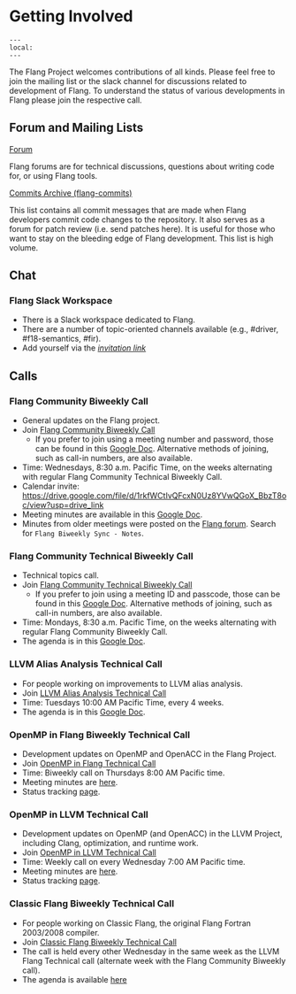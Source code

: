 <!--===- docs/GettingInvolved.md

   Part of the LLVM Project, under the Apache License v2.0 with LLVM Exceptions.
   See https://llvm.org/LICENSE.txt for license information.
   SPDX-License-Identifier: Apache-2.0 WITH LLVM-exception

-->
# Getting Involved

```{contents}
---
local:
---
```

The Flang Project welcomes contributions of all kinds.
Please feel free to join the mailing list or the slack channel for discussions related to development of Flang.
To understand the status of various developments in Flang please join the respective call.

## Forum and Mailing Lists

[Forum](https://discourse.llvm.org/c/subprojects/flang)

  Flang forums are for technical discussions, questions about writing code for, or using Flang tools.


[Commits Archive (flang-commits)](http://lists.llvm.org/pipermail/flang-commits)

  This list contains all commit messages that are made when Flang developers
  commit code changes to the repository. It also serves as a forum for
  patch review (i.e. send patches here). It is useful for those who want to
  stay on the bleeding edge of Flang development. This list is high
  volume.

## Chat

### Flang Slack Workspace

-   There is a Slack workspace dedicated to Flang.
-   There are a number of topic-oriented channels available (e.g., #driver, #f18-semantics, #fir).
-   Add yourself via the *[invitation link](https://join.slack.com/t/flang-compiler/shared_invite/zt-2pcn51lh-VrRQL_YUOkxA_1CEfMGQhw "title")*

## Calls

### Flang Community Biweekly Call

-   General updates on the Flang project.
-   Join [Flang Community Biweekly Call](https://lanl-us.webex.com/lanl-us/j.php?MTID=mdce13c9bd55202e8071d8128fb953614)
    - If you prefer to join using a meeting number and password, those can be 
      found in this [Google Doc](https://docs.google.com/document/d/1Z2U5UAtJ-Dag5wlMaLaW1KRmNgENNAYynJqLW2j2AZQ/). Alternative methods of joining, such as call-in numbers, are also available.
-   Time: Wednesdays, 8:30 a.m. Pacific Time, on the weeks alternating with regular Flang Community Technical Biweekly Call.
-   Calendar invite: https://drive.google.com/file/d/1rkfWCtIvQFcxN0Uz8YVwQGoX_BbzT8oc/view?usp=drive_link
-   Meeting minutes are available in this [Google Doc](https://docs.google.com/document/d/1Z2U5UAtJ-Dag5wlMaLaW1KRmNgENNAYynJqLW2j2AZQ/edit).
-   Minutes from older meetings were posted on the [Flang forum](https://discourse.llvm.org/c/subprojects/flang). Search for `Flang Biweekly Sync - Notes`.

### Flang Community Technical Biweekly Call

-   Technical topics call.
-   Join [Flang Community Technical Biweekly Call](https://teams.microsoft.com/l/meetup-join/19%3ameeting_YWU1NzU4ZjQtOTljOS00NWU1LTg5NjktYTUzOTU3MGEwMzAx%40thread.v2/0?context=%7b%22Tid%22%3a%22f34e5979-57d9-4aaa-ad4d-b122a662184d%22%2c%22Oid%22%3a%223641875c-ef5b-4767-8105-0787a195852f%22%7d)
    - If you prefer to join using a meeting ID and passcode, those can be 
      found in this [Google Doc](https://docs.google.com/document/d/1Z2U5UAtJ-Dag5wlMaLaW1KRmNgENNAYynJqLW2j2AZQ/). Alternative methods of joining, such as call-in numbers, are also available.
-   Time: Mondays, 8:30 a.m. Pacific Time, on the weeks alternating with regular Flang Community Biweekly Call.
-   The agenda is in this [Google Doc](https://docs.google.com/document/d/1Z2U5UAtJ-Dag5wlMaLaW1KRmNgENNAYynJqLW2j2AZQ/).

### LLVM Alias Analysis Technical Call

-   For people working on improvements to LLVM alias analysis.
-   Join [LLVM Alias Analysis Technical Call](https://teams.microsoft.com/l/meetup-join/19%3ameeting_MGI1Zjc1MGItZjJjZS00ZmE5LTg0OGYtMmQzNDU5YjQwODA2%40thread.v2/0?context=%7b%22Tid%22%3a%220cfca185-25f7-49e3-8ae7-704d5326e285%22%2c%22Oid%22%3a%220cacfb51-1523-4455-a443-adca936d1af0%22%7d)
-   Time: Tuesdays 10:00 AM Pacific Time, every 4 weeks.
-   The agenda is in this [Google Doc](https://docs.google.com/document/d/17U-WvX8qyKc3S36YUKr3xfF-GHunWyYowXbxEdpHscw).

### OpenMP in Flang Biweekly Technical Call

-   Development updates on OpenMP and OpenACC in the Flang Project.
-   Join [OpenMP in Flang Technical Call](https://bit.ly/39eQW3o)
-   Time: Biweekly call on Thursdays 8:00 AM Pacific time.
-   Meeting minutes are [here](https://docs.google.com/document/d/1yA-MeJf6RYY-ZXpdol0t7YoDoqtwAyBhFLr5thu5pFI).
-   Status tracking [page](https://docs.google.com/spreadsheets/d/1FvHPuSkGbl4mQZRAwCIndvQx9dQboffiD-xD0oqxgU0/edit#gid=0).

### OpenMP in LLVM Technical Call

-   Development updates on OpenMP (and OpenACC) in the LLVM Project, including Clang, optimization, and runtime work.
-   Join [OpenMP in LLVM Technical Call](https://bluejeans.com/544112769//webrtc)
-   Time: Weekly call on every Wednesday 7:00 AM Pacific time.
-   Meeting minutes are [here](https://docs.google.com/document/d/1Tz8WFN13n7yJ-SCE0Qjqf9LmjGUw0dWO9Ts1ss4YOdg/edit).
-   Status tracking [page](https://openmp.llvm.org/docs).

### Classic Flang Biweekly Technical Call

-   For people working on Classic Flang, the original Flang Fortran 2003/2008 compiler.
-   Join [Classic Flang Biweekly Technical Call](https://teams.microsoft.com/l/meetup-join/19%3ameeting_YjM5YjlmNGEtMjA0MS00MTRlLTg5ZjUtOTM1ZGIxOTU2NWQy%40thread.v2)
-   The call is held every other Wednesday in the same week as the LLVM Flang Technical call (alternate week with the Flang Community Biweekly call).
-   The agenda is available [here](https://docs.google.com/document/d/1-OuiKx4d7O6eLEJDBDKSRnSiUO2rgRR-c2Ga4AkrzOI)
